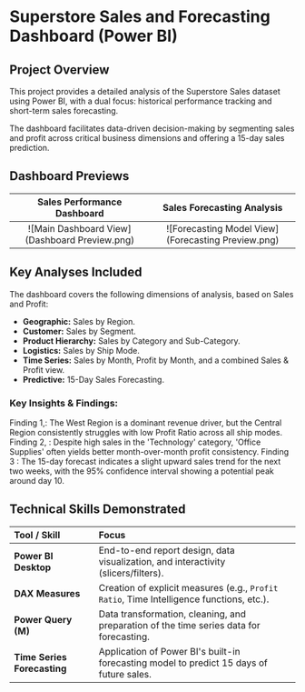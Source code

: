 # Superstore Sales and Forecasting Dashboard (Power BI)

## Project Overview
This project provides a detailed analysis of the Superstore Sales dataset using Power BI, with a dual focus: historical performance tracking and short-term sales forecasting.

The dashboard facilitates data-driven decision-making by segmenting sales and profit across critical business dimensions and offering a 15-day sales prediction.

## Dashboard Previews

| Sales Performance Dashboard | Sales Forecasting Analysis |
| :---: | :---: |
| ![Main Dashboard View](Dashboard Preview.png) | ![Forecasting Model View](Forecasting Preview.png) |

## Key Analyses Included
The dashboard covers the following dimensions of analysis, based on Sales and Profit:
* **Geographic:** Sales by Region.
* **Customer:** Sales by Segment.
* **Product Hierarchy:** Sales by Category and Sub-Category.
* **Logistics:** Sales by Ship Mode.
* **Time Series:** Sales by Month, Profit by Month, and a combined Sales & Profit view.
* **Predictive:** 15-Day Sales Forecasting.

### Key Insights & Findings:
Finding 1,: The West Region is a dominant revenue driver, but the Central Region consistently struggles with low Profit Ratio across all ship modes.
Finding 2, : Despite high sales in the 'Technology' category, 'Office Supplies' often yields better month-over-month profit consistency.
Finding 3 : The 15-day forecast indicates a slight upward sales trend for the next two weeks, with the 95% confidence interval showing a potential peak around day 10.

## Technical Skills Demonstrated

| Tool / Skill | Focus |
| :--- | :--- |
| **Power BI Desktop** | End-to-end report design, data visualization, and interactivity (slicers/filters). |
| **DAX Measures** | Creation of explicit measures (e.g., `Profit Ratio`, Time Intelligence functions, etc.). |
| **Power Query (M)** | Data transformation, cleaning, and preparation of the time series data for forecasting. |
| **Time Series Forecasting** | Application of Power BI's built-in forecasting model to predict 15 days of future sales. |
